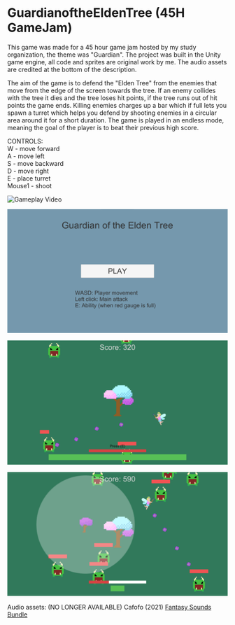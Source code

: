 # GuardianoftheEldenTree (45H GameJam)
This game was made for a 45 hour game jam hosted by my study organization, the theme was "Guardian". The project was built in the Unity game engine, all code and sprites are original work by me. The audio assets are credited at the bottom of the description.

The aim of the game is to defend the "Elden Tree" from the enemies that move from the edge of the screen towards the tree. If an enemy collides with the tree it dies and the tree loses hit points, if the tree runs out of hit points the game ends. Killing enemies charges up a bar which if full lets you spawn a turret which helps you defend by shooting enemies in a circular area around it for a short duration. The game is played in an endless mode, meaning the goal of the player is to beat their previous high score.

CONTROLS:  
W - move forward  
A - move left  
S - move backward  
D - move right  
E - place turret  
Mouse1 - shoot

![Gameplay Video](https://youtu.be/U9Kjox95Aug)

![Main Menu Image](ScreenShots/MainMenu.png?raw=true)

![Gameplay Image 1](ScreenShots/GamePlay2.png?raw=true)

![Gameplay Image 2](ScreenShots/GamePlay1.png?raw=true)


Audio assets: (NO LONGER AVAILABLE) Cafofo (2021) [Fantasy Sounds Bundle](https://assetstore.unity.com/?q=fantasy%20sounds%20bundle&orderBy=1](https://assetstore.unity.com/packages/audio/sound-fx/fantasy-sounds-bundle-193760)https://assetstore.unity.com/packages/audio/sound-fx/fantasy-sounds-bundle-193760)
